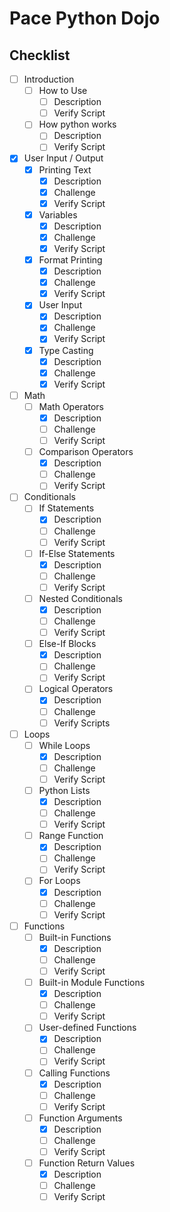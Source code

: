 # Pace Python Dojo

## Checklist
- [ ] Introduction
    - [ ] How to Use
        - [ ] Description
        - [ ] Verify Script
    - [ ] How python works
        - [ ] Description
        - [ ] Verify Script
- [x] User Input / Output
    - [x] Printing Text
        - [x] Description
        - [x] Challenge
        - [x] Verify Script
    - [x] Variables
        - [x] Description
        - [x] Challenge
        - [x] Verify Script
    - [x] Format Printing
        - [x] Description
        - [x] Challenge
        - [x] Verify Script
    - [x] User Input
        - [x] Description
        - [x] Challenge
        - [x] Verify Script
    - [x] Type Casting
        - [x] Description
        - [x] Challenge
        - [x] Verify Script
- [ ] Math
    - [ ] Math Operators
        - [x] Description
        - [ ] Challenge
        - [ ] Verify Script
    - [ ] Comparison Operators
        - [x] Description
        - [ ] Challenge
        - [ ] Verify Script
- [ ] Conditionals
    - [ ] If Statements
        - [x] Description
        - [ ] Challenge
        - [ ] Verify Script
    - [ ] If-Else Statements
        - [x] Description
        - [ ] Challenge
        - [ ] Verify Script
    - [ ] Nested Conditionals
        - [x] Description
        - [ ] Challenge
        - [ ] Verify Script
    - [ ] Else-If Blocks
        - [x] Description
        - [ ] Challenge
        - [ ] Verify Script
    - [ ] Logical Operators
        - [x] Description
        - [ ] Challenge
        - [ ] Verify Scripts  
- [ ] Loops
    - [ ] While Loops
        - [x] Description
        - [ ] Challenge
        - [ ] Verify Script
    - [ ] Python Lists
        - [x] Description
        - [ ] Challenge
        - [ ] Verify Script
    - [ ] Range Function
        - [x] Description
        - [ ] Challenge
        - [ ] Verify Script
    - [ ] For Loops
        - [x] Description
        - [ ] Challenge
        - [ ] Verify Script    
- [ ] Functions
    - [ ] Built-in Functions
        - [x] Description
        - [ ] Challenge
        - [ ] Verify Script 
    - [ ] Built-in Module Functions
        - [x] Description
        - [ ] Challenge
        - [ ] Verify Script 
    - [ ] User-defined Functions
        - [x] Description
        - [ ] Challenge
        - [ ] Verify Script
    - [ ] Calling Functions
        - [x] Description
        - [ ] Challenge
        - [ ] Verify Script
    - [ ] Function Arguments
        - [x] Description
        - [ ] Challenge
        - [ ] Verify Script
    - [ ] Function Return Values
        - [x] Description
        - [ ] Challenge
        - [ ] Verify Script
